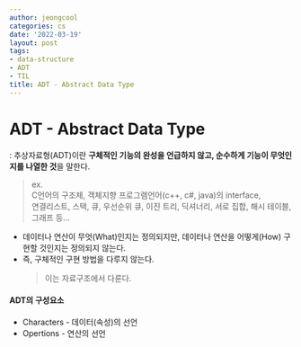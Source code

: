 ```yaml
---
author: jeongcool
categories: cs
date: '2022-03-19'
layout: post
tags:
- data-structure
- ADT
- TIL
title: ADT - Abstract Data Type
---
```


# ADT - Abstract Data Type
: 추상자료형(ADT)이란 **구체적인 기능의 완성을 언급하지 않고, 순수하게 기능이 무엇인지를 나열한 것**을 말한다.
> ex.  
> C언어의 구조체, 객체지향 프로그램언어(c++, c#, java)의 interface,  
> 연결리스트, 스택, 큐, 우선순위 큐, 이진 트리, 딕셔너리, 서로 집합, 해시 테이블, 그래프 등...

- 데이터나 연산이 무엇(What)인지는 정의되지만, 데이터나 연산을 어떻게(How) 구현할 것인지는 정의되지 않는다.
- 즉, 구체적인 구현 방법을 다루지 않는다.
  >  이는 자료구조에서 다룬다.

#### ADT의 구성요소
- Characters - 데이터(속성)의 선언
- Opertions - 연산의 선언
